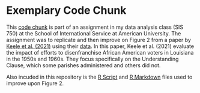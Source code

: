 # Exemplary Code Chunk
This [code chunk](exemplary-code-chunk.pdf) is part of an assignment in my data analysis class (SIS 750) at the School of International Service at American University. The assignment was to replicate and then improve on Figure 2 from a paper by [Keele et al. (2021)](https://doi.org/10.1017/S0003055421000034) using their [data](la_turnout_basic.dta). In this paper, Keele et al. (2021) evaluate the impact of efforts to disenfranchise African American voters in Louisiana in the 1950s and 1960s. They focus specifically on the Understanding Clause, which some parishes administered and others did not.

Also incuded in this repository is the [R Script](exemplary-code-chunk.R) and [R Markdown](exemplary-code-chunk.Rmd) files used to improve upon Figure 2.
